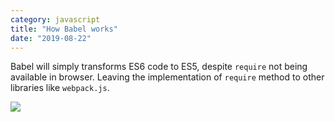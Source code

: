 ```yaml
---
category: javascript
title: "How Babel works"
date: "2019-08-22"
---
```


Babel will simply transforms ES6 code to ES5, despite `require` not being available in browser. Leaving the implementation of `require` method to other libraries like `webpack.js`.

![](https://i.imgur.com/FALWgao.jpg)
